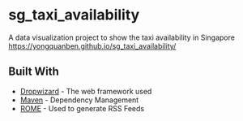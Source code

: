 # sg_taxi_availability
A data visualization project to show the taxi availability in Singapore
https://yongquanben.github.io/sg_taxi_availability/

## Built With

* [Dropwizard](http://www.dropwizard.io/1.0.2/docs/) - The web framework used
* [Maven](https://maven.apache.org/) - Dependency Management
* [ROME](https://rometools.github.io/rome/) - Used to generate RSS Feeds
